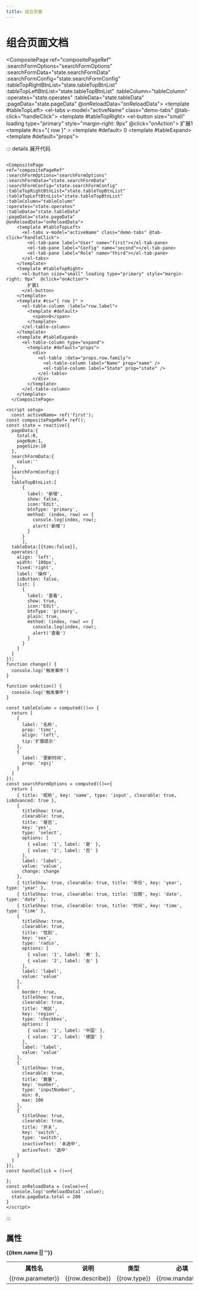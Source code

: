 ```yaml
---
title: 组合页面
---
```


<script setup>
import { reactive,ref,computed } from 'vue';

 const state1 = reactive({
    itemData: [ 
        {
            name: 'Props',
            data: [{
                    parameter: 'getPageDataApi',
                    describe: '表格数据接口API',
                    type: 'Function',
                    default: '',
                    mandatory: false
                },{
                    parameter: 'tableData',
                    describe: '表格数据对象',
                    type: 'Array',
                    default: '[]',
                    mandatory: false
                },{
                    parameter: 'tableColumn',
                    describe: '表格列数据对象',
                    type: 'Array',
                    default: '[]',
                    mandatory: false
                },
                {
                    parameter: 'pageData',
                    describe: '分页组建的配置项数据',
                    type: 'Object',
                    default: '{}',
                    mandatory: false
                },{
                    parameter: 'options',
                    describe: '表格配置',
                    type: 'Object',
                    default: '{}',
                    mandatory: false
                },{
                    parameter: 'operates',
                    describe: '表格按钮配置',
                    type: 'Object',
                    default: '{}',
                    mandatory: false
                },{
                    parameter: 'searchFormConfig',
                    describe: '表格搜索条件配置',
                    type: 'Object',
                    default: 'false',
                    mandatory: false
                },{
                    parameter: 'searchFormOptions',
                    describe: '表格搜索条件列表',
                    type: 'Array',
                    default: '[]',
                    mandatory: false
                },{
                    parameter: 'tableConfig',
                    describe: '表格配置',
                    type: 'Object',
                    default: '{}',
                    mandatory: false
                },{
                    parameter: 'tableTopRightBtnList',
                    describe: '表格右侧按钮集',
                    type: 'Array',
                    default: '[]',
                    mandatory: false
                },{
                    parameter: 'tableTopLeftBtnList',
                    describe: '表格左侧按钮集',
                    type: 'Array',
                    default: '[]',
                    mandatory: false
                },
            ],

        },{
          name: 'tableConfig',
          data: [
                {
                    parameter: 'options',
                    describe: '表格配置',
                    type: 'Object',
                    default: '{}',
                    mandatory: false
                },{
                    parameter: 'showSummary',
                    describe: '是否需要表格合计',
                    type: 'Boolean',
                    default: 'false',
                    mandatory: false
                },{
                    parameter: 'summaryMethod',
                    describe: '表格合计函数',
                    type: 'Function',
                    default: '',
                    mandatory: false
                },{
                    parameter: 'isPagination',
                    describe: '是否需要分页',
                    type: 'Boolean',
                    default: 'true',
                    mandatory: false
                },{
                    parameter: 'isTableTop',
                    describe: '是否需要表格头部按钮',
                    type: 'Boolean',
                    default: 'true',
                    mandatory: false
                },{
                    parameter: 'isSerialNumber',
                    describe: '是否需要表格序号',
                    type: 'Boolean',
                    default: 'true',
                    mandatory: false
                }
        ]},{
          name: 'searchFormConfig',
          data: [
            {
                    parameter: 'labelWidth',
                    describe: '表单label宽度',
                    type: 'String',
                    default: '100px',
                    mandatory: false
                },{
              parameter: 'isAdvanced',
              describe: '为true时显示展开收起',
              type: 'Boolean',
              default: 'false',
              mandatory: false
            },{
              parameter: 'isShow',
              describe: '为true时显示查询条件',
              type: 'Boolean',
              default: 'true',
              mandatory: false
            },{
                    parameter: 'rules',
                    describe: '校验',
                    type: 'Array',
                    default: '[]',
                    mandatory: false
                },
                {
                    parameter: 'widthDefault',
                    describe: '表单项宽度',
                    type: 'String',
                    default: '200px',
                    mandatory: false
                },
            {
              parameter: 'submitBtn',
              describe: '确定按钮',
              type: 'Object',
              default: '',
              mandatory: false
            },
            {
              parameter: 'resetBtn',
              describe: '重置按钮',
              type: 'Object',
              default: '',
              mandatory: false
            },
        ]},{
          name: 'searchFormOptions',
          data: [
            {
              parameter: 'title',
              describe: '表单项label',
              type: 'String',
              default: '-',
              mandatory: true
            },
            {
              parameter: 'titleShow',
              describe: '表单项label是否显示，为true时显示',
              type: 'String',
              default: 'false',
              mandatory: true
            },
            {
              parameter: 'key',
              describe: '表单项model',
              type: 'String',
              default: '-',
              mandatory: true
            },
            {
              parameter: 'placeholder',
              describe: '表单项placeholder',
              type: 'String',
              default: '-',
              mandatory: false
            },
            {
              parameter: 'type',
              describe: '必传, 表单项type',
              type: 'String',
              default:
                  "['input','select','month', 'year', 'cascader','date', 'daterange', 'datetimerange', 'dateH', 'time', 'datetime', 'radio','checkbox', 'inputNumber', 'datePicker', 'slot']",
              mandatory: true
            },
            {
              parameter: 'options',
              describe: 'type为select,radio时有效',
              type: 'object',
              default: '-',
              mandatory: false
            },
            {
              parameter: 'label',
              describe: 'type为select,radio时有效，option label',
              type: 'String',
              default: '-',
              mandatory: false
            },
            {
              parameter: 'value',
              describe: 'type为select,radio时有效，option value',
              type: 'String',
              default: '-',
              mandatory: false
            },
            {
              parameter: 'width',
              describe: '设置input宽度',
              type: 'String',
              default: '-',
              mandatory: false
            },
            {
              parameter: 'isAdvanced',
              describe: '当mode为normal时有效，为true时显示在展开收起',
              type: 'Boolean',
              default: 'false',
              mandatory: false
            },
            {
              parameter: 'hidden',
              describe: '是否显示当前表单项',
              type: 'Boolean',
              default: 'false',
              mandatory: false
            },
            {
              parameter: 'change',
              describe: '@change回调事件 附件可以在这个方法中处理绑定',
              type: 'Function',
              default: '-',
              mandatory: false
            },
            {
              parameter: 'activeText',
              describe: 'type为switch时有效',
              type: 'String',
              default: '-',
              mandatory: false
            },
            {
              parameter: 'inactiveText',
              describe: 'type为switch时有效',
              type: 'String',
              default: '-',
              mandatory: false
            },
            {
              parameter: 'min',
              describe: 'type为inputNumber时有效',
              type: 'String',
              default: '-',
              mandatory: false
            },
            {
              parameter: 'max',
              describe: 'type为inputNumber时有效',
              type: 'String',
              default: '-',
              mandatory: false
            },
            {
              parameter: 'border',
              describe: 'checkbox 有效',
              type: 'Boolean',
              default: '-',
              mandatory: false
            },
            {
              parameter: 'disabled',
              describe: 'disabled 默认关闭',
              type: 'Boolean',
              default: 'false',
              mandatory: false
            }
          ]
        },{
            name: 'tableColumn',
            data: [{
                    parameter: 'label',
                    describe: '列名称',
                    type: 'String',
                    default: '',
                    mandatory: true
                },{
                    parameter: 'prop',
                    describe: '列字段',
                    type: 'String',
                    default: '',
                    mandatory: true
                },{
                    parameter: 'align',
                    describe: '对齐方式',
                    type: 'String',
                    default: 'left',
                    mandatory: false
                },{
                    parameter: 'showOverflowTooltip',
                    describe: '内容过长Tip显示',
                    type: 'Boolean',
                    default: 'false',
                    mandatory: false
                },{
                    parameter: 'isHidden',
                    describe: '隐藏当前列',
                    type: 'Boolean',
                    default: 'false',
                    mandatory: false
                },{
                    parameter: 'slot',
                    describe: '列插槽',
                    type: 'String',
                    default: '',
                    mandatory: false
                },{
                    parameter: 'formatter',
                    describe: '自定义内容',
                    type: 'Function',
                    default: '',
                    mandatory: false
                },{
                    parameter: 'render',
                    describe: '自定义内容,支持jsx语法',
                    type: 'Function',
                    default: '',
                    mandatory: false
                },{
                    parameter: 'tip',
                    describe: '表头列扩展提示',
                    type: 'String',
                    default: '',
                    mandatory: false
                },{
                    parameter: 'showTip',
                    describe: '表头列扩展自定义内容，支持jsx语法',
                    type: 'Function',
                    default: '',
                    mandatory: false
                },
            ]
        },{
            name: 'PageData',
            data: [{
                    parameter: 'total',
                    describe: '总数目',
                    type: 'Number',
                    default: '0',
                    mandatory: false
                },{
                    parameter: 'pageNum',
                    describe: '页数',
                    type: 'Number',
                    default: '1',
                    mandatory: false
                },{
                    parameter: 'pageSize',
                    describe: '每页数',
                    type: 'Number',
                    default: '10',
                    mandatory: false
                },
            ]
        },{
            name: 'options',
            data: [{
                    parameter: 'border',
                    describe: '是否带有纵向边框',
                    type: 'Boolean',
                    default: 'false',
                    mandatory: false
                },{
                    parameter: 'stripe',
                    describe: '是否为斑马纹 table',
                    type: 'Boolean',
                    default: 'false',
                    mandatory: false
                },{
                    parameter: 'fit',
                    describe: '列的宽度是否自撑开',
                    type: 'Boolean',
                    default: 'true',
                    mandatory: false
                },{
                    parameter: 'showHeader',
                    describe: '是否显示表头',
                    type: 'Boolean',
                    default: 'true',
                    mandatory: false
                },{
                    parameter: 'highlightCurrentRow',
                    describe: '是否要高亮当前行',
                    type: 'Boolean',
                    default: 'true',
                    mandatory: false
                },{
                    parameter: 'mutiSelect',
                    describe: '是否多项选择',
                    type: 'Boolean',
                    default: 'false',
                    mandatory: false
                },{
                    parameter: 'loading',
                    describe: '是否正在加载',
                    type: 'Boolean',
                    default: 'false',
                    mandatory: false
                },{
                    parameter: 'defaultValue',
                    describe: '默认值',
                    type: 'Boolean',
                    default: '',
                    mandatory: false
                },
            ]
        },{
            name: 'operates',
            data: [{
                    parameter: 'list',
                    describe: '按钮组',
                    type: 'Array',
                    default: '[]',
                    mandatory: true
                },{
                    parameter: 'width',
                    describe: '列宽',
                    type: 'String',
                    default: '',
                    mandatory: true
                },{
                    parameter: 'fixed',
                    describe: '是否固定',
                    type: 'Boolean',
                    default: 'false',
                    mandatory: true
                },{
                    parameter: 'isButton',
                    describe: '是否文本时按钮格式',
                    type: 'Boolean',
                    default: 'false',
                    mandatory: true
                },{
                    parameter: 'align',
                    describe: '对齐方式',
                    type: 'string',
                    default: 'left',
                    mandatory: true
                },{
                    parameter: 'label',
                    describe: '列文本',
                    type: 'string',
                    default: '',
                    mandatory: true
                },
            ]
        },{
            name: 'list',
            data: [{
                    parameter: 'label',
                    describe: '按钮文本',
                    type: 'String',
                    default: '',
                    mandatory: true
                },{
                    parameter: 'type',
                    describe: '是否删除类型的 [normal, delete] ',
                    type: 'String',
                    default: 'normal',
                    mandatory: true
                },{
                    parameter: 'btnType ',
                    describe: '类型 [primary| success| warning| danger| info|text]',
                    type: 'String',
                    default: '',
                    mandatory: true
                },{
                    parameter: 'show',
                    describe: '是否显示',
                    type: 'Boolean',
                    default: 'false',
                    mandatory: true
                },{
                    parameter: 'icon',
                    describe: '按钮图标',
                    type: 'string',
                    default: '',
                    mandatory: false
                },{
                    parameter: 'plain',
                    describe: '是否普通按钮',
                    type: 'Boolean',
                    default: 'false',
                    mandatory: false
                },{
                    parameter: 'disabled',
                    describe: '是否禁用',
                    type: 'Boolean',
                    default: 'false',
                    mandatory: false
                },{
                    parameter: 'filter',
                    describe: '回调函数，可判断数据权限',
                    type: 'Function',
                    default: '',
                    mandatory: false
                },{
                    parameter: 'method',
                    describe: '回调函数,处理按钮事件',
                    type: 'Function',
                    default: '',
                    mandatory: false
                },
            ]
        },{
            name: 'Event',
            data: [{
                    parameter: 'onUpTableData',
                    describe: '表格数据回调',
                    type: 'Function',
                    default: '',
                    mandatory: false
                },{
                    parameter: 'onSubmit',
                    describe: '表格条件查询回调',
                    type: 'Function',
                    default: '',
                    mandatory: false
                },{
                    parameter: 'onReset',
                    describe: '表格条件重置回调',
                    type: 'Function',
                    default: '',
                    mandatory: false
                },{
                    parameter: 'onReloadData',
                    describe: '表格分页回调',
                    type: 'Function',
                    default: '',
                    mandatory: false
                },{
                    parameter: 'summaryMethod',
                    describe: '表格合计函数',
                    type: 'Function',
                    default: '',
                    mandatory: false
                },{
                    parameter: 'onSortChange',
                    describe: '表格排序回调',
                    type: 'Function',
                    default: '',
                    mandatory: false
                },{
                    parameter: 'handleSelectionChange',
                    describe: '表格多选回调',
                    type: 'Function',
                    default: '',
                    mandatory: false
                }
            ]
        },{
            name: 'Slot',
            data: [{
                    parameter: 'tableTopLeft',
                    describe: '表格左侧插槽',
                    type: 'slot',
                    default: '',
                    mandatory: false
                },{
                    parameter: 'tableTopRight',
                    describe: '表格右侧插槽',
                    type: 'slot',
                    default: '',
                    mandatory: false
                }
            ]
        }
    ]
});
const activeName= ref('first');
const compositePageRef= ref();
const state = reactive({
  pageData:{
    total:0,
    pageNum:1,
    pageSize:10
  },
  searchFormData:{
    value:''
  },
  searchFormConfig:{
  },
  tableTopBtnList:[
      {
        label: '新增',
        show: false,
        icon:'Edit',
        btnType: 'primary',
        method: (index, row) => {
          console.log(index, row);
          alert('新增')
        }
      }
      ],
  tableData:[{tzmc:false}],
  operates:{
    align: 'left',
    width: '100px',
    fixed:'right',
    label: '操作',
    isButton: false,
    list: [
      {
        label: '查看',
        show: true,
        icon:'Edit',
        btnType: 'primary',
        plain: true,
        method: (index, row) => {
          console.log(index, row);
          alert('查看')
        }
      }
    ]
  }
});
function change() {
  console.log('触发事件')
}

function onAction() {
  console.log('触发事件')
}

const tableColumn = computed(()=> {
  return [
    {
      label: '名称',
      prop: 'tzmc',
      align: 'left',
      tip:'扩展提示'
    },
    {
      label: '更新时间',
      prop: 'xgsj'
    }
  ]
});
const searchFormOptions = computed(()=>{
  return [
    { title: '昵称', key: 'name', type: 'input', clearable: true, isAdvanced: true },
    {
      titleShow: true,
      clearable: true,
      title: '是否',
      key: 'yes',
      type: 'select',
      options: [
        { value: '1', label: '是' },
        { value: '2', label: '否' }
      ],
      label: 'label',
      value: 'value',
      change: change
    },
    { titleShow: true, clearable: true, title: '年份', key: 'year', type: 'year' },
    { titleShow: true, clearable: true, title: '日期', key: 'date', type: 'date' },
    { titleShow: true, clearable: true, title: '时间', key: 'time', type: 'time' },
    {
      titleShow: true,
      clearable: true,
      title: '性别',
      key: 'sex',
      type: 'radio',
      options: [
        { value: '1', label: '男' },
        { value: '2', label: '女' }
      ],
      label: 'label',
      value: 'value'
    },
    {
      border: true,
      titleShow: true,
      clearable: true,
      title: '地区',
      key: 'region',
      type: 'checkbox',
      options: [
        { value: '1', label: '中国' },
        { value: '2', label: '德国' }
      ],
      label: 'label',
      value: 'value'
    },
    {
      titleShow: true,
      clearable: true,
      title: '数量',
      key: 'number',
      type: 'inputNumber',
      min: 0,
      max: 100
    },
    {
      titleShow: true,
      clearable: true,
      title: '开关',
      key: 'switch',
      type: 'switch',
      inactiveText: '未选中',
      activeText: '选中'
    }
  ]
});
const handleClick = ()=>{

};
const onReloadData = (value)=>{
  console.log('onReloadData1',value);
  state.pageData.total = 200
}
</script>

# 组合页面文档

<CompositePage
ref="compositePageRef"
:searchFormOptions="searchFormOptions"
:searchFormData="state.searchFormData"
:searchFormConfig="state.searchFormConfig"
:tableTopRightBtnList="state.tableTopBtnList"
:tableTopLeftBtnList="state.tableTopBtnList"
:tableColumn="tableColumn"
:operates="state.operates"
:tableData="state.tableData"
:pageData="state.pageData"
@onReloadData="onReloadData">
    <template #tableTopLeft>
      <el-tabs v-model="activeName" class="demo-tabs" @tab-click="handleClick">
        <el-tab-pane label="User" name="first"></el-tab-pane>
        <el-tab-pane label="Config" name="second"></el-tab-pane>
        <el-tab-pane label="Role" name="third"></el-tab-pane>
      </el-tabs>
    </template>
    <template #tableTopRight>
      <el-button size="small" loading type="primary" style="margin-right: 9px"  @click="onAction">
        扩展1
      </el-button>
    </template>
    <template #cs="{ row }" >
      <el-table-column :label="row.label">
        <template #default>
          <span>0</span>
        </template>
      </el-table-column>
    </template>
    <template #tableExpand>
      <el-table-column type="expand">
        <template #default="props">
          <div>
            <el-table :data="props.row.family">
              <el-table-column label="Name" prop="name" />
              <el-table-column label="State" prop="state" />
            </el-table>
          </div>
        </template>
      </el-table-column>
    </template>
  </CompositePage>


::: details 展开代码
```vue { foldable }

<CompositePage
ref="compositePageRef"
:searchFormOptions="searchFormOptions"
:searchFormData="state.searchFormData"
:searchFormConfig="state.searchFormConfig"
:tableTopRightBtnList="state.tableTopBtnList"
:tableTopLeftBtnList="state.tableTopBtnList"
:tableColumn="tableColumn"
:operates="state.operates"
:tableData="state.tableData"
:pageData="state.pageData"
@onReloadData="onReloadData">
    <template #tableTopLeft>
      <el-tabs v-model="activeName" class="demo-tabs" @tab-click="handleClick">
        <el-tab-pane label="User" name="first"></el-tab-pane>
        <el-tab-pane label="Config" name="second"></el-tab-pane>
        <el-tab-pane label="Role" name="third"></el-tab-pane>
      </el-tabs>
    </template>
    <template #tableTopRight>
      <el-button size="small" loading type="primary" style="margin-right: 9px"  @click="onAction">
        扩展1
      </el-button>
    </template>
    <template #cs="{ row }" >
      <el-table-column :label="row.label">
        <template #default>
          <span>0</span>
        </template>
      </el-table-column>
    </template>
    <template #tableExpand>
      <el-table-column type="expand">
        <template #default="props">
          <div>
            <el-table :data="props.row.family">
              <el-table-column label="Name" prop="name" />
              <el-table-column label="State" prop="state" />
            </el-table>
          </div>
        </template>
      </el-table-column>
    </template>
  </CompositePage>

<script setup>
  const activeName= ref('first');
const compositePageRef= ref();
const state = reactive({
  pageData:{
    total:0,
    pageNum:1,
    pageSize:10
  },
  searchFormData:{
    value:''
  },
  searchFormConfig:{
  },
  tableTopBtnList:[
      {
        label: '新增',
        show: false,
        icon:'Edit',
        btnType: 'primary',
        method: (index, row) => {
          console.log(index, row);
          alert('新增')
        }
      }
      ],
  tableData:[{tzmc:false}],
  operates:{
    align: 'left',
    width: '100px',
    fixed:'right',
    label: '操作',
    isButton: false,
    list: [
      {
        label: '查看',
        show: true,
        icon:'Edit',
        btnType: 'primary',
        plain: true,
        method: (index, row) => {
          console.log(index, row);
          alert('查看')
        }
      }
    ]
  }
});
function change() {
  console.log('触发事件')
}

function onAction() {
  console.log('触发事件')
}

const tableColumn = computed(()=> {
  return [
    {
      label: '名称',
      prop: 'tzmc',
      align: 'left',
      tip:'扩展提示'
    },
    {
      label: '更新时间',
      prop: 'xgsj'
    }
  ]
});
const searchFormOptions = computed(()=>{
  return [
    { title: '昵称', key: 'name', type: 'input', clearable: true, isAdvanced: true },
    {
      titleShow: true,
      clearable: true,
      title: '是否',
      key: 'yes',
      type: 'select',
      options: [
        { value: '1', label: '是' },
        { value: '2', label: '否' }
      ],
      label: 'label',
      value: 'value',
      change: change
    },
    { titleShow: true, clearable: true, title: '年份', key: 'year', type: 'year' },
    { titleShow: true, clearable: true, title: '日期', key: 'date', type: 'date' },
    { titleShow: true, clearable: true, title: '时间', key: 'time', type: 'time' },
    {
      titleShow: true,
      clearable: true,
      title: '性别',
      key: 'sex',
      type: 'radio',
      options: [
        { value: '1', label: '男' },
        { value: '2', label: '女' }
      ],
      label: 'label',
      value: 'value'
    },
    {
      border: true,
      titleShow: true,
      clearable: true,
      title: '地区',
      key: 'region',
      type: 'checkbox',
      options: [
        { value: '1', label: '中国' },
        { value: '2', label: '德国' }
      ],
      label: 'label',
      value: 'value'
    },
    {
      titleShow: true,
      clearable: true,
      title: '数量',
      key: 'number',
      type: 'inputNumber',
      min: 0,
      max: 100
    },
    {
      titleShow: true,
      clearable: true,
      title: '开关',
      key: 'switch',
      type: 'switch',
      inactiveText: '未选中',
      activeText: '选中'
    }
  ]
});
const handleClick = ()=>{

};
const onReloadData = (value)=>{
  console.log('onReloadData1',value);
  state.pageData.total = 200
}
</script>
```
:::


## 属性
<div v-for="item in state1.itemData">
<div style="font-weight: bold">{{item.name || ''}}</div>
    <table>
      <tr>
        <th style="width: 100px">属性名</th>
        <th style="width: 400px">说明</th>
        <th style="width: 40px">类型</th>
        <th style="width: 40px">必填</th>
        <th style="width: 88px">默认值</th>
      </tr>
      <tr v-for="row in item.data">
        <td>{{row.parameter}}</td>
        <td>{{row.describe}}</td>
        <td>{{row.type}}</td>
        <td>{{row.mandatory}}</td>
        <td>{{row.default}}</td>
      </tr>
    </table>
</div>
